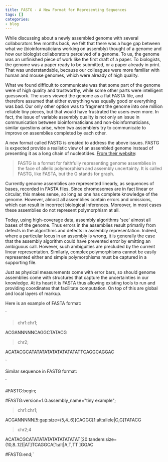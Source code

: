 ```yaml
---
title: FASTG - A New Format for Representing Sequences
tags: []
categories:
- blog
---
```

While discussing about a newly assembled genome with several collaborators few
months back, we felt that there was a huge gap between what we
(bioinformaticians working on assembly) thought of a genome and how our
biologist collaborators perceived of a genome. To us, the genome was an
unfinished piece of work like the first draft of a paper. To biologists, the
genome was a paper ready to be submitted, or a paper already in print. That
was understandable, because our colleagues were more familiar with human and
mouse genomes, which were already of high quality.
<!--more-->

What we found difficult to communicate was that some part of the genome were
of high quality and trustworthy, while some other parts were intelligent
guesswork. The users viewed the genome as a flat FASTA file, and therefore
assumed that either everything was equally good or everything was bad. Our
only other option was to fragment the genome into one million reliable tiny
pieces, but that would have frustrated the users even more. In fact, the issue
of variable assembly quality is not only an issue in communication between
bioinformaticians and non-bioinformaticians, similar questions arise, when two
assemblers try to communicate to improve on assemblies completed by each
other.

A new format called FASTG is created to address the above issues. FASTG is
expected provide a realistic view of an assembled genome instead of presenting
it as a long chain of nucleotides. [From their
website](http://fastg.sourceforge.net/):

> FASTG is a format for faithfully representing genome assemblies in the face
of allelic polymorphism and assembly uncertainty. It is called FASTG, like
FASTA, but the G stands for graph.

Currently genome assemblies are represented linearly, as sequences of bases,
recorded in FASTA files. Since chromosomes are in fact linear or circular,
this makes sense, so long as one has complete knowledge of the genome.
However, almost all assemblies contain errors and omissions, which can result
in incorrect biological inferences. Moreover, in most cases these assemblies
do not represent polymorphism at all.

Today, using high-coverage data, assembly algorithms 'see' almost all bases of
the genome. Thus errors in the assemblies result primarily from defects in the
algorithms and defects in assembly representation. Indeed, where a particular
locus in an assembly is wrong, it is generally the case that the assembly
algorithm could have prevented error by emitting an ambiguous call. However,
such ambiguities are precluded by the current linear representation.
Similarly, complex polymorphisms cannot be easily represented either and
simple polymorphisms must be captured in a supporting file.

Just as physical measurements come with error bars, so should genome
assemblies come with structures that capture the uncertainties in our
knowledge. At its heart it is FASTA thus allowing existing tools to run and
providing coordinates that facilitate computation. On top of this are global
and local layers of markup.

Here is an example of FASTA format:

`

>chr1:chr1;

ACGANNNNNCAGGCTATACG

>chr2;

ACATACGCATATATATATATATATATATTCAGGCAGGAC

`

Similar sequence in FASTG format:

`

#FASTG:begin;

#FASTG:version=1.0:assembly_name="tiny example";

>chr1:chr1;

ACGANNNNN[5:gap:size=(5,4..6)]CAGGC[1:alt:allele|C,G]TATACG

>chr2;4

ACATACGCATATATATATATATATATAT[20:tandem:size=(10,8..12)|AT]TCAGGCA[1:alt|A,T,TT
]GGAC

#FASTG:end;`

